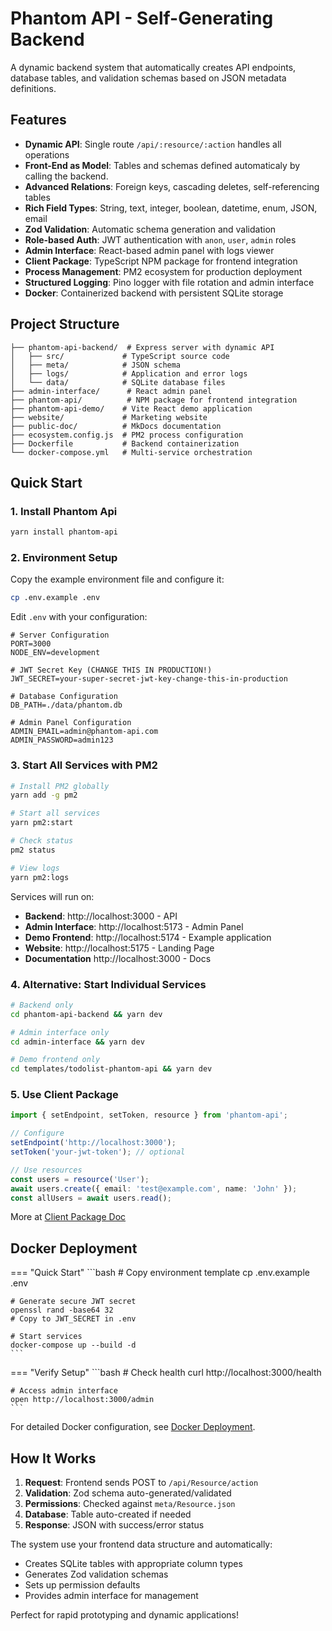 # Phantom API - Self-Generating Backend

A dynamic backend system that automatically creates API endpoints, database tables, and validation schemas based on JSON metadata definitions.

## Features

- **Dynamic API**: Single route `/api/:resource/:action` handles all operations
- **Front-End as Model**: Tables and schemas defined automaticaly by calling the backend.
- **Advanced Relations**: Foreign keys, cascading deletes, self-referencing tables
- **Rich Field Types**: String, text, integer, boolean, datetime, enum, JSON, email
- **Zod Validation**: Automatic schema generation and validation
- **Role-based Auth**: JWT authentication with `anon`, `user`, `admin` roles
- **Admin Interface**: React-based admin panel with logs viewer
- **Client Package**: TypeScript NPM package for frontend integration
- **Process Management**: PM2 ecosystem for production deployment
- **Structured Logging**: Pino logger with file rotation and admin interface
- **Docker**: Containerized backend with persistent SQLite storage

## Project Structure

```
├── phantom-api-backend/  # Express server with dynamic API
│   ├── src/             # TypeScript source code
│   ├── meta/            # JSON schema
│   ├── logs/            # Application and error logs
│   └── data/            # SQLite database files
├── admin-interface/      # React admin panel
├── phantom-api/          # NPM package for frontend integration
├── phantom-api-demo/    # Vite React demo application
├── website/             # Marketing website
├── public-doc/          # MkDocs documentation
├── ecosystem.config.js  # PM2 process configuration
├── Dockerfile           # Backend containerization
└── docker-compose.yml   # Multi-service orchestration
```

## Quick Start

### 1. Install Phantom Api
```bash
yarn install phantom-api
```

### 2. Environment Setup
Copy the example environment file and configure it:
```bash
cp .env.example .env
```

Edit `.env` with your configuration:
```env
# Server Configuration
PORT=3000
NODE_ENV=development

# JWT Secret Key (CHANGE THIS IN PRODUCTION!)
JWT_SECRET=your-super-secret-jwt-key-change-this-in-production

# Database Configuration
DB_PATH=./data/phantom.db

# Admin Panel Configuration
ADMIN_EMAIL=admin@phantom-api.com
ADMIN_PASSWORD=admin123
```

### 3. Start All Services with PM2
```bash
# Install PM2 globally
yarn add -g pm2

# Start all services
yarn pm2:start

# Check status
pm2 status

# View logs
yarn pm2:logs
```

Services will run on:
- **Backend**: http://localhost:3000 - API
- **Admin Interface**: http://localhost:5173 - Admin Panel
- **Demo Frontend**: http://localhost:5174 - Example application
- **Website**: http://localhost:5175 - Landing Page
- **Documentation** http://localhost:3000 - Docs

### 4. Alternative: Start Individual Services
```bash
# Backend only
cd phantom-api-backend && yarn dev

# Admin interface only  
cd admin-interface && yarn dev

# Demo frontend only
cd templates/todolist-phantom-api && yarn dev
```

### 5. Use Client Package
```typescript
import { setEndpoint, setToken, resource } from 'phantom-api';

// Configure
setEndpoint('http://localhost:3000');
setToken('your-jwt-token'); // optional

// Use resources
const users = resource('User');
await users.create({ email: 'test@example.com', name: 'John' });
const allUsers = await users.read();
```

More at [Client Package Doc](client-package.md)

## Docker Deployment

=== "Quick Start"
    ```bash
    # Copy environment template
    cp .env.example .env
    
    # Generate secure JWT secret
    openssl rand -base64 32
    # Copy to JWT_SECRET in .env
    
    # Start services
    docker-compose up --build -d
    ```

=== "Verify Setup"
    ```bash
    # Check health
    curl http://localhost:3000/health
    
    # Access admin interface
    open http://localhost:3000/admin
    ```

For detailed Docker configuration, see [Docker Deployment](self-host-docker.md).

## How It Works

1. **Request**: Frontend sends POST to `/api/Resource/action`
2. **Validation**: Zod schema auto-generated/validated
3. **Permissions**: Checked against `meta/Resource.json`
4. **Database**: Table auto-created if needed
5. **Response**: JSON with success/error status

The system use your frontend data structure and automatically:
- Creates SQLite tables with appropriate column types
- Generates Zod validation schemas
- Sets up permission defaults
- Provides admin interface for management

Perfect for rapid prototyping and dynamic applications!
